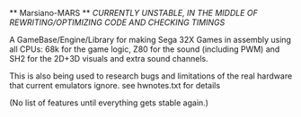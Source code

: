 ** Marsiano-MARS **
*CURRENTLY UNSTABLE, IN THE MIDDLE OF REWRITING/OPTIMIZING CODE AND CHECKING TIMINGS*

A GameBase/Engine/Library for making Sega 32X Games in assembly using all CPUs: 68k for the game logic, Z80 for the sound (including PWM) and SH2 for the 2D+3D visuals and extra sound channels.

This is also being used to research bugs and limitations of the real hardware that current emulators ignore. see hwnotes.txt for details

(No list of features until everything gets stable again.)
